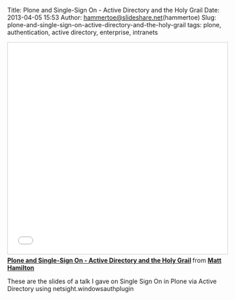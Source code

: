 Title: Plone and Single-Sign On - Active Directory and the Holy Grail
Date: 2013-04-05 15:53
Author: hammertoe@slideshare.net(hammertoe)
Slug: plone-and-single-sign-on-active-directory-and-the-holy-grail
tags: plone, authentication, active directory, enterprise, intranets

<iframe src="//www.slideshare.net/slideshow/embed_code/key/eI4Nyoq3LWQhNU" width="595" height="485" frameborder="0" marginwidth="0" marginheight="0" scrolling="no" style="border:1px solid #CCC; border-width:1px; margin-bottom:5px; max-width: 100%;" allowfullscreen> </iframe> <div style="margin-bottom:5px"> <strong> <a href="//www.slideshare.net/hammertoe/plone-and-singlesign-on-active-directory-and-the-holy-grail" title="Plone and Single-Sign On - Active Directory and the Holy Grail" target="_blank">Plone and Single-Sign On - Active Directory and the Holy Grail</a> </strong> from <strong><a href="//www.slideshare.net/hammertoe" target="_blank">Matt Hamilton</a></strong> </div>

These are the slides of a talk I gave on Single Sign On in Plone via
Active Directory using netsight.windowsauthplugin

